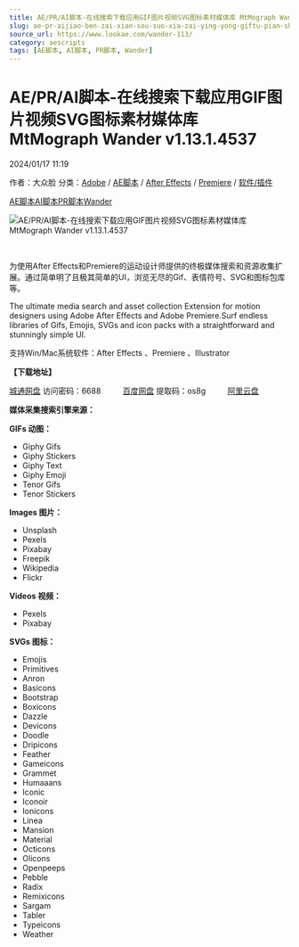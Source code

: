 ```yaml
---
title: AE/PR/AI脚本-在线搜索下载应用GIF图片视频SVG图标素材媒体库 MtMograph Wander v1.13.1.4537
slug: ae-pr-aijiao-ben-zai-xian-sou-suo-xia-zai-ying-yong-giftu-pian-shi-pin-svgtu-biao-su-cai-mei-ti-ku-mtmograph-wander-v1-13-1-4537
source_url: https://www.lookae.com/wander-113/
category: aescripts
tags: [AE脚本, AI脚本, PR脚本, Wander]
---
```

# AE/PR/AI脚本-在线搜索下载应用GIF图片视频SVG图标素材媒体库 MtMograph Wander v1.13.1.4537

2024/01/17 11:19

作者：大众脸
分类：[Adobe](https://www.lookae.com/qitarjcj/adobezy/) / [AE脚本](https://www.lookae.com/after-effects/aescripts/) / [After Effects](https://www.lookae.com/after-effects/) / [Premiere](https://www.lookae.com/qitarjcj/premierezy/) / [软件/插件](https://www.lookae.com/qitarjcj/)

[AE脚本](https://www.lookae.com/tag/ae%e8%84%9a%e6%9c%ac/)[AI脚本](https://www.lookae.com/tag/ai%e8%84%9a%e6%9c%ac/)[PR脚本](https://www.lookae.com/tag/pr%e8%84%9a%e6%9c%ac/)[Wander](https://www.lookae.com/tag/wander/)

![AE/PR/AI脚本-在线搜索下载应用GIF图片视频SVG图标素材媒体库 MtMograph Wander v1.13.1.4537](https://www.lookae.com/wp-content/uploads/2024/01/Mt-Mograph-Wander-.jpg "AE/PR/AI脚本-在线搜索下载应用GIF图片视频SVG图标素材媒体库 MtMograph Wander v1.13.1.4537-LookAE.com")

[﻿](https://cloud.video.taobao.com/play/u/null/p/1/e/6/t/1/446290160569.mp4)

为使用After Effects和Premiere的运动设计师提供的终极媒体搜索和资源收集扩展。通过简单明了且极其简单的UI，浏览无尽的Gif、表情符号、SVG和图标包库等。

The ultimate media search and asset collection Extension for motion designers using Adobe After Effects and Adobe Premiere.Surf endless libraries of Gifs, Emojis, SVGs and icon packs with a straightforward and stunningly simple UI.

支持Win/Mac系统软件：After Effects 、Premiere 、Illustrator

**【下载地址】**

[城通网盘](https://url70.ctfile.com/f/2827370-1008920618-d1f858?p=4431) 访问密码：6688          [百度网盘](https://pan.baidu.com/s/1oLu_y7wj_6vbM8MgM_sqzw?pwd=os8g) 提取码：os8g          [阿里云盘](https://www.alipan.com/s/iBYfe1pJJNg)

**媒体采集搜索引擎来源：**

**GIFs 动图：**

* Giphy Gifs
* Giphy Stickers
* Giphy Text
* Giphy Emoji
* Tenor Gifs
* Tenor Stickers

**Images 图片：**

* Unsplash
* Pexels
* Pixabay
* Freepik
* Wikipedia
* Flickr

**Videos 视频：**

* Pexels
* Pixabay

**SVGs 图标：**

* Emojis
* Primitives
* Anron
* Basicons
* Bootstrap
* Boxicons
* Dazzle
* Devicons
* Doodle
* Dripicons
* Feather
* Gameicons
* Grammet
* Humaaans
* Iconic
* Iconoir
* Ionicons
* Linea
* Mansion
* Material
* Octicons
* Olicons
* Openpeeps
* Pebble
* Radix
* Remixicons
* Sargam
* Tabler
* Typeicons
* Weather
